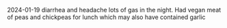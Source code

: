 2024-01-19 diarrhea and headache lots of gas in the night. Had vegan meat of peas and chickpeas for lunch which may also have contained garlic